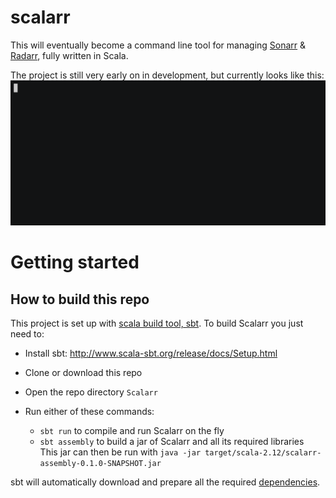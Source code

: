 # scalarr
This will eventually become a command line tool for managing [Sonarr](https://github.com/Sonarr/Sonarr) &amp; [Radarr](https://github.com/Radarr/Radarr), fully written in Scala.

The project is still very early on in development, but currently looks like this:
![Preview gif](https://raw.githubusercontent.com/nichobi/scalarr/master/scalarr.gif)

# Getting started
## How to build this repo

This project is set up with [scala build tool, sbt](http://www.scala-sbt.org). To build Scalarr you just need to:

* Install sbt: http://www.scala-sbt.org/release/docs/Setup.html

* Clone or download this repo

* Open the repo directory `Scalarr`

* Run either of these commands:
  * `sbt run` to compile and run Scalarr on the fly
  * `sbt assembly` to build a jar of Scalarr and all its required libraries  
  This jar can then be run with `java -jar target/scala-2.12/scalarr-assembly-0.1.0-SNAPSHOT.jar`

sbt will automatically download and prepare all the required [dependencies](https://github.com/nichobi/scalarr/blob/master/build.sbt).
